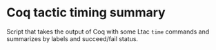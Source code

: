 # Coq tactic timing summary

Script that takes the output of Coq with some Ltac `time` commands and
summarizes by labels and succeed/fail status.
